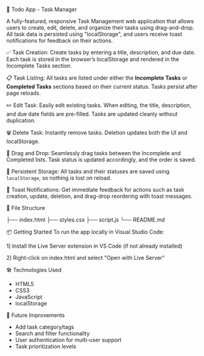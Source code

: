 📝 Todo App - Task Manager

A fully-featured, responsive Task Management web application that allows users to create, edit, delete, and organize their tasks using drag-and-drop. All task data is persisted using "localStorage", and users receive toast notifications for feedback on their actions.


✅ Task Creation:
  Create tasks by entering a title, description, and due date. Each task is stored in the browser’s localStorage and rendered in the Incomplete Tasks section.

📋 Task Listing:
  All tasks are listed under either the **Incomplete Tasks** or **Completed Tasks** sections based on their current status. Tasks persist after page reloads.

✏️ Edit Task:
  Easily edit existing tasks. When editing, the title, description, and due date fields are pre-filled. Tasks are updated cleanly without duplication.

🗑️ Delete Task:
  Instantly remove tasks. Deletion updates both the UI and localStorage.

🔁 Drag and Drop:
  Seamlessly drag tasks between the Incomplete and Completed lists. Task status is updated accordingly, and the order is saved.

💾 Persistent Storage:
  All tasks and their statuses are saved using `localStorage`, so nothing is lost on reload.

🔔 Toast Notifications:
  Get immediate feedback for actions such as task creation, update, deletion, and drag-drop reordering with toast messages.

📂 File Structure

├── index.html
├── styles.css
├── script.js
└── README.md


📦 Getting Started
To run the app locally in Visual Studio Code:

1] Install the Live Server extension in VS Code (if not already installed)

2] Right-click on index.html and select "Open with Live Server"


🛠️ Technologies Used

* HTML5
* CSS3
* JavaScript
* localStorage

📌 Future Improvements

* Add task category/tags
* Search and filter functionality
* User authentication for multi-user support
* Task prioritization levels


